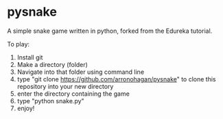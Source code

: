 # pysnake
A simple snake game written in python, forked from the Edureka tutorial.

To play:

1) Install git
2) Make a directory (folder)
3) Navigate into that folder using command line
4) type "git clone https://github.com/arronohagan/pysnake" to clone this repository into your new directory
5) enter the directory containing the game
6) type "python snake.py"
7) enjoy!

